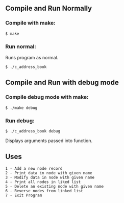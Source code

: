 
## Compile and Run Normally
### Compile with make:
```
$ make
```
### Run normal:
Runs program as normal.
```
$ ./c_address_book
```
## Compile and Run with debug mode
### Compile debug mode with make:
```
$ ./make debug
```
### Run debug:
```
$ ./c_address_book debug
```
Displays arguments passed into function.

## Uses
```
1 - Add a new node record
2 - Print data in node with given name
3 - Modify data in node with given name
4 - Print all nodes in liked list
5 - Delete an existing node with given name
6 - Reverse nodes from linked list
7 - Exit Program
```
